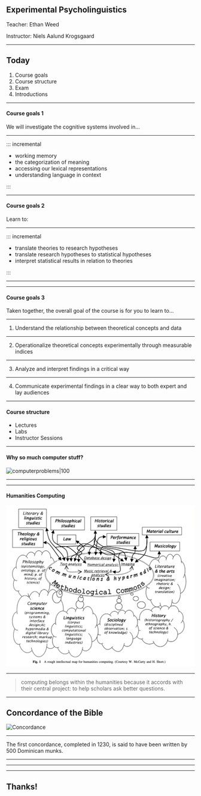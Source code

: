 

## Experimental Psycholinguistics

Teacher: Ethan Weed

Instructor: Niels Aalund Krogsgaard


---

## Today

1. Course goals
2. Course structure
3. Exam
4. Introductions

---

#### Course goals 1

We will investigate the cognitive systems involved in...

---


::: incremental

- working memory
- the categorization of meaning
- accessing our lexical representations
- understanding language in context

:::







---

#### Course goals 2

Learn to: 

---

::: incremental

- translate theories to research hypotheses
- translate research hypotheses to statistical hypotheses
- interpret statistical results in relation to theories

:::


---


---

#### Course goals 3

Taken together, the overall goal of the course is for you to learn to...

---

1. Understand the relationship between theoretical concepts and data

---

2. Operationalize theoretical concepts experimentally through measurable indices

---

3. Analyze and interpret findings in a critical way

---

4. Communicate experimental findings in a clear way to both expert and lay audiences

---

#### Course structure

- Lectures
- Labs
- Instructor Sessions

---

#### Why so much computer stuff?

![computerproblems|100](https://clipground.com/images/computer-help-clipart-5.jpg)

---


---

#### Humanities Computing

![HumanitiesComputingModel|600](Images/HumanitiesComputingModel.png)


---

> computing belongs within the humanities because it accords  with their central project: to help scholars ask better questions.

---
## Concordance of the Bible

![Concordance](https://upload.wikimedia.org/wikipedia/commons/7/77/Excerpt_from_%22A_complete_concordance_to_the_Holy_Scriptures%22_by_Alexander_Cruden.png)

---

The first concordance, completed in 1230, is said to have been written by 500 Dominican munks.

---


---


---

## Thanks!


